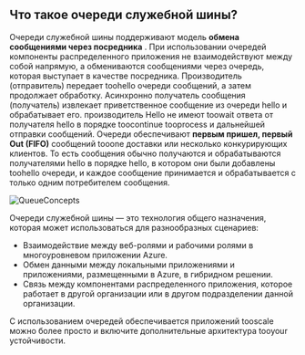## <a name="what-are-service-bus-queues"></a>Что такое очереди служебной шины?
Очереди служебной шины поддерживают модель **обмена сообщениями через посредника** . При использовании очередей компоненты распределенного приложения не взаимодействуют между собой напрямую, а обмениваются сообщениями через очередь, которая выступает в качестве посредника. Производитель (отправитель) передает toohello очереди сообщений, а затем продолжает обработку. Асинхронно получатель сообщения (получатель) извлекает приветственное сообщение из очереди hello и обрабатывает его. производитель Hello не имеют toowait ответа от получателя hello в порядке toocontinue tooprocess и дальнейшей отправки сообщений. Очереди обеспечивают **первым пришел, первый Out (FIFO)** сообщений tooone доставки или несколько конкурирующих клиентов. То есть сообщения обычно получаются и обрабатываются получателями hello в порядке hello, в котором они были добавлены toohello очереди, и каждое сообщение принимается и обрабатывается с только одним потребителем сообщения.

![QueueConcepts](./media/howto-service-bus-queues/sb-queues-08.png)

Очереди служебной шины — это технология общего назначения, которая может использоваться для разнообразных сценариев:

* Взаимодействие между веб-ролями и рабочими ролями в многоуровневом приложении Azure.
* Обмен данными между локальными приложениями и приложениями, размещенными в Azure, в гибридном решении.
* Связь между компонентами распределенного приложения, которое работает в другой организации или в другом подразделении данной организации.

С использованием очередей обеспечивается приложений tooscale можно более просто и включите дополнительные архитектура tooyour устойчивости.


